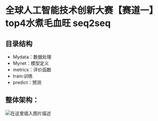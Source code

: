 # 全球人工智能技术创新大赛【赛道一】 top4水煮毛血旺 seq2seq
## 目录结构
- Mydata：数据处理
- Mynet：模型定义
- metrics：评价函数
- train:训练
- predict：预测

## 整体架构：
![在这里插入图片描述](https://img-blog.csdnimg.cn/20210704114617288.png?x-oss-process=image/watermark,type_ZmFuZ3poZW5naGVpdGk,shadow_10,text_aHR0cHM6Ly9ibG9nLmNzZG4ubmV0L25zeXRzcWR0bg==,size_16,color_FFFFFF,t_70)

